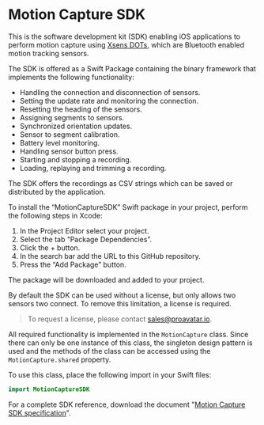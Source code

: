 # Motion Capture SDK

This is the software development kit (SDK) enabling iOS applications to perform motion capture using [Xsens DOTs](https://www.xsens.com/xsens-dot), which are Bluetooth enabled motion tracking sensors.

The SDK is offered as a Swift Package containing the binary framework that implements the following functionality:
* Handling the connection and disconnection of sensors.
* Setting the update rate and monitoring the connection.
* Resetting the heading of the sensors.
* Assigning segments to sensors.
* Synchronized orientation updates.
* Sensor to segment calibration.
* Battery level monitoring.
* Handling sensor button press.
* Starting and stopping a recording.
* Loading, replaying and trimming a recording.

The SDK offers the recordings as CSV strings which can be saved or distributed by the application.

To install the “MotionCaptureSDK” Swift package in your project, perform the following steps in Xcode:
1. In the Project Editor select your project.
2. Select the tab “Package Dependencies”.
3. Click the + button.
4. In the search bar add the URL to this GitHub repository.
5. Press the “Add Package” button.

The package will be downloaded and added to your project.

By default the SDK can be used without a license, but only allows two sensors two connect. To remove this limitation, a license is required.

>To request a license, please contact [sales@proavatar.io](mailto:sales@proavatar.io?subject=Motion%20Capture%20SDK%20license%20request).

All required functionality is implemented in the `MotionCapture` class. Since there can only be one instance of this class, the singleton design pattern is used and the methods of the class can be accessed using the `MotionCapture.shared` property.

To use this class, place the following import in your Swift files:

```Swift
import MotionCaptureSDK
```

For a complete SDK reference, download the document "[Motion Capture SDK specification](https://docs.google.com/document/d/10cavga-9EazuCiSZettPT0Egue0vIeErZkD-4jK9fjE/export?format=pdf)".
